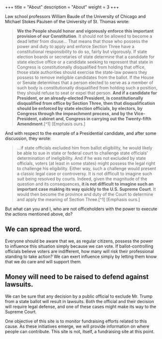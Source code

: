 +++
title = "About"
description = "About"
weight = 3
+++


Law school professors William Baude of the University of Chicago and Michael Stokes Paulsen of the University of St. Thomas wrote:
> **We the People should honor and vigorously enforce this important provision of our Constitution**. It should not be allowed to become a dead letter from disuse... That means that those who possess the power and duty to apply and enforce Section Three have a constitutional responsibility to do so, fairly but vigorously. If state election boards or secretaries of state determine that a candidate for state elective office or a candidate seeking to represent that state in Congress is constitutionally disqualified from holding that office, those state authorities should exercise the state-law powers they possess to remove ineligible candidates from the ballot. If the House or Senate determines that a person elected to serve as a member of such body is constitutionally disqualified from holding such a position, they should refuse to seat or expel that person. **And if a candidate for President, or an already-elected President, is constitutionally disqualified from office by Section Three, then that disqualification should be enforced by state election officials, by electors, by Congress through the impeachment process, and by the Vice-President, cabinet and, Congress in carrying out the Twenty-fifth Amendment**.[^1]
[Emphasis ours.]


And with respect to the example of a Presidential candidate, and after some discussion, they wrote:
> ...if state officials excluded him from ballot eligibility, he would likely be able to sue in state or federal court to challenge state officials’ determination of ineligibility. And if he was not excluded by state officials, voters (at least in some states) might possess the legal right to challenge his eligibility. Either way, such a challenge would present a classic legal case or controversy. It is not difficult to imagine such suit being resolved by courts. Indeed, given the magnitude of the question and its consequences, **it is not difficult to imagine such an important case making its way quickly to the U.S. Supreme Court**. It would then become the province and duty of the Court to determine and apply the meaning of Section Three.[^1]
[Emphasis ours.]


But what can you and I, who are not officeholders with the power to execute the actions mentioned above, do?

## We can spread the word.
Everyone should be aware that we, as regular citizens, possess the power to influence this situation simply because we can vote.  If ballot-controlling officials believe voters are indifferent, how many will risk their professional standing to take action? We can exert influence simply by letting them know that we do care and will support them.


## Money will need to be raised to defend against lawsuits.
We can be sure that any decision by a public official to exclude Mr. Trump from a state ballot will result in lawsuits. Both the official and their decision will require legal defense, and one of these cases might make its way to the Supreme Court.

One objective of this site is to monitor fundraising efforts related to this cause. As these initiatives emerge, we will provide information on where people can contribute. This site is not, itself, a fundraising site at this point.
